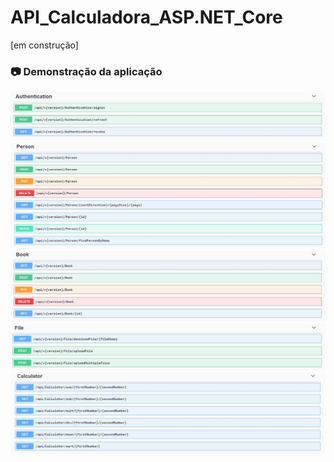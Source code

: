 # API_Calculadora_ASP.NET_Core
[em construção]

### 📷 Demonstração da aplicação
<img alt="AuthenticationController" src="/readme_images/AuthenticationController.JPG"/>
<img alt="PersonController" src="/readme_images/PersonController.JPG"/>
<img alt="BookController" src="/readme_images/BookController.JPG"/>
<img alt="FileController" src="/readme_images/FileController.JPG"/>
<img alt="CalculatorController" src="/readme_images/CalculatorController.JPG"/>

